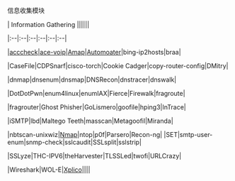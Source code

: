 信息收集模块

| Information Gathering ||||||

|:--|:--|:--|:--|:--|:--|

|[acccheck](https://github.com/Jack-Liang/kalitools.github.io/blob/master/Information%20Gathering/acccheck.md)|[ace-voip](https://github.com/Jack-Liang/kalitools/blob/master/Information%20Gathering/ace-voip.md)|[Amap](https://github.com/Jack-Liang/kalitools/blob/master/Information%20Gathering/Amap.md)|[Automoater](https://github.com/Jack-Liang/kalitools/blob/master/Information%20Gathering/Automater.md)|bing-ip2hosts|braa|

|CaseFile|CDPSnarf|cisco-torch|Cookie Cadger|copy-router-config|DMitry|

|dnmap|dnsenum|dnsmap|DNSRecon|dnstracer|dnswalk|

|DotDotPwn|enum4linux|enumIAX|Fierce|Firewalk|fragroute|

|fragrouter|Ghost Phisher|GoLismero|goofile|hping3|InTrace|

|iSMTP|lbd|Maltego Teeth|masscan|Metagoofil|Miranda|

|nbtscan-unixwiz|[Nmap](https://github.com/Jack-Liang/kalitools/blob/master/Information%20Gathering/Amap.md)|ntop|p0f|Parsero|Recon-ng|
|SET|smtp-user-enum|snmp-check|sslcaudit|SSLsplit|sslstrip|

|SSLyze|THC-IPV6|theHarvester|TLSSLed|twofi|URLCrazy|

|Wireshark|WOL-E|[Xplico](https://github.com/Jack-Liang/kalitools/blob/master/Information%20Gathering/Xplico.md)||||
